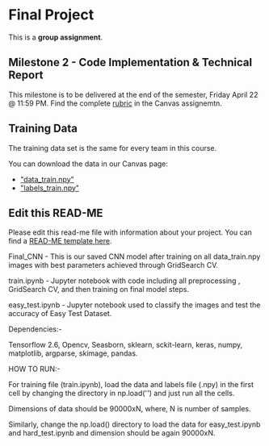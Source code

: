 # Final Project

This is a **group assignment**.

## Milestone 2 - Code Implementation & Technical Report

This milestone is to be delivered at the end of the semester, Friday April 22 @ 11:59 PM. Find the complete [rubric](https://ufl.instructure.com/courses/447948/assignments/5138679) in the Canvas assignemtn.

## Training Data

The training data set is the same for every team in this course.

You can download the data in our Canvas page:
* ["data_train.npy"](https://ufl.instructure.com/courses/447948/files/folder/Final%20Project?preview=67069006)
* ["labels_train.npy"](https://ufl.instructure.com/courses/447948/files/folder/Final%20Project?preview=67068769)

## Edit this READ-ME

Please edit this read-me file with information about your project. You can find a [READ-ME template here](https://github.com/catiaspsilva/README-template).

Final_CNN - This is our saved CNN model after training on all data_train.npy images with best parameters achieved through GridSearch CV.

train.ipynb - Jupyter notebook with code including all preprocessing , GridSearch CV, and then training on final model steps.

easy_test.ipynb - Jupyter notebook used to classify the images and test the accuracy of Easy Test Dataset.

Dependencies:-

Tensorflow 2.6, Opencv, Seasborn, sklearn, sckit-learn, keras, numpy, matplotlib, argparse, skimage, pandas.

HOW TO RUN:-

For training file (train.ipynb), load the data and labels file (.npy) in the first cell by changing the directory in np.load('') and just run all the cells.

Dimensions of data should be 90000xN, where, N is number of samples.

Similarly, change the np.load() directory to load the data for easy_test.ipynb and hard_test.ipynb and dimension should be again 90000xN.
